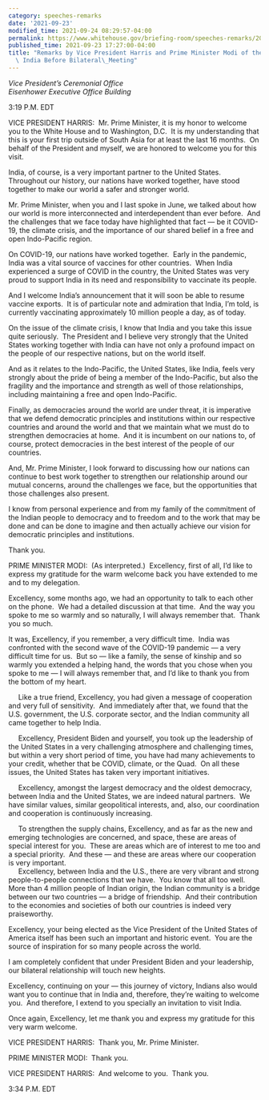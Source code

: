 ```yaml
---
category: speeches-remarks
date: '2021-09-23'
modified_time: 2021-09-24 08:29:57-04:00
permalink: https://www.whitehouse.gov/briefing-room/speeches-remarks/2021/09/23/remarks-by-vice-president-harris-and-prime-minister-modi-of-the-republic-of-india-before-bilateral-meeting/
published_time: 2021-09-23 17:27:00-04:00
title: "Remarks by Vice President Harris and Prime Minister Modi of the Republic of\
  \ India Before Bilateral\_Meeting"
---
```

 
*Vice President’s Ceremonial Office  
*Eisenhower Executive Office Building**

3:19 P.M. EDT  
  
VICE PRESIDENT HARRIS:  Mr. Prime Minister, it is my honor to welcome
you to the White House and to Washington, D.C.  It is my understanding
that this is your first trip outside of South Asia for at least the last
16 months.  On behalf of the President and myself, we are honored to
welcome you for this visit.  
  
India, of course, is a very important partner to the United States. 
Throughout our history, our nations have worked together, have stood
together to make our world a safer and stronger world.   
  
Mr. Prime Minister, when you and I last spoke in June, we talked about
how our world is more interconnected and interdependent than ever
before.  And the challenges that we face today have highlighted that
fact — be it COVID-19, the climate crisis, and the importance of our
shared belief in a free and open Indo-Pacific region.  
  
On COVID-19, our nations have worked together.  Early in the pandemic,
India was a vital source of vaccines for other countries.  When India
experienced a surge of COVID in the country, the United States was very
proud to support India in its need and responsibility to vaccinate its
people.  
  
And I welcome India’s announcement that it will soon be able to resume
vaccine exports.  It is of particular note and admiration that India,
I’m told, is currently vaccinating approximately 10 million people a
day, as of today.  
  
On the issue of the climate crisis, I know that India and you take this
issue quite seriously.  The President and I believe very strongly that
the United States working together with India can have not only a
profound impact on the people of our respective nations, but on the
world itself.  
  
And as it relates to the Indo-Pacific, the United States, like India,
feels very strongly about the pride of being a member of the
Indo-Pacific, but also the fragility and the importance and strength as
well of those relationships, including maintaining a free and open
Indo-Pacific.  
  
Finally, as democracies around the world are under threat, it is
imperative that we defend democratic principles and institutions within
our respective countries and around the world and that we maintain what
we must do to strengthen democracies at home.  And it is incumbent on
our nations to, of course, protect democracies in the best interest of
the people of our countries.  
  
And, Mr. Prime Minister, I look forward to discussing how our nations
can continue to best work together to strengthen our relationship around
our mutual concerns, around the challenges we face, but the
opportunities that those challenges also present.   
  
I know from personal experience and from my family of the commitment of
the Indian people to democracy and to freedom and to the work that may
be done and can be done to imagine and then actually achieve our vision
for democratic principles and institutions.   
  
Thank you.  
  
PRIME MINISTER MODI:  (As interpreted.)  Excellency, first of all, I’d
like to express my gratitude for the warm welcome back you have extended
to me and to my delegation.   
  
Excellency, some months ago, we had an opportunity to talk to each other
on the phone.  We had a detailed discussion at that time.  And the way
you spoke to me so warmly and so naturally, I will always remember
that.  Thank you so much.  
  
It was, Excellency, if you remember, a very difficult time.  India was
confronted with the second wave of the COVID-19 pandemic — a very
difficult time for us.  But so — like a family, the sense of kinship and
so warmly you extended a helping hand, the words that you chose when you
spoke to me — I will always remember that, and I’d like to thank you
from the bottom of my heart.  
  
     Like a true friend, Excellency, you had given a message of
cooperation and very full of sensitivity.  And immediately after that,
we found that the U.S. government, the U.S. corporate sector, and the
Indian community all came together to help India.  
  
     Excellency, President Biden and yourself, you took up the
leadership of the United States in a very challenging atmosphere and
challenging times, but within a very short period of time, you have had
many achievements to your credit, whether that be COVID, climate, or the
Quad.  On all these issues, the United States has taken very important
initiatives.   
  
     Excellency, amongst the largest democracy and the oldest democracy,
between India and the United States, we are indeed natural partners.  We
have similar values, similar geopolitical interests, and, also, our
coordination and cooperation is continuously increasing.   
  
     To strengthen the supply chains, Excellency, and as far as the new
and emerging technologies are concerned, and space, these are areas of
special interest for you.  These are areas which are of interest to me
too and a special priority.  And these — and these are areas where our
cooperation is very important.  
     Excellency, between India and the U.S., there are very vibrant and
strong people-to-people connections that we have.  You know that all too
well.  More than 4 million people of Indian origin, the Indian community
is a bridge between our two countries — a bridge of friendship.  And
their contribution to the economies and societies of both our countries
is indeed very praiseworthy.  
  
Excellency, your being elected as the Vice President of the United
States of America itself has been such an important and historic event. 
You are the source of inspiration for so many people across the
world.   
  
I am completely confident that under President Biden and your
leadership, our bilateral relationship will touch new heights.  
  
Excellency, continuing on your — this journey of victory, Indians also
would want you to continue that in India and, therefore, they’re waiting
to welcome you.  And therefore, I extend to you specially an invitation
to visit India.  
  
Once again, Excellency, let me thank you and express my gratitude for
this very warm welcome.   
  
VICE PRESIDENT HARRIS:  Thank you, Mr. Prime Minister.  
  
PRIME MINISTER MODI:  Thank you.   
  
VICE PRESIDENT HARRIS:  And welcome to you.  Thank you.  
  
3:34 P.M. EDT
